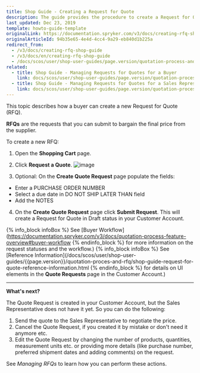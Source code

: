 ```yaml
---
title: Shop Guide - Creating a Request for Quote
description: The guide provides the procedure to create a Request for Quote in the cart.
last_updated: Dec 23, 2019
template: howto-guide-template
originalLink: https://documentation.spryker.com/v3/docs/creating-rfq-shop-guide
originalArticleId: 94b35e65-4e4d-4cc4-9a29-eb840d1b225a
redirect_from:
  - /v3/docs/creating-rfq-shop-guide
  - /v3/docs/en/creating-rfq-shop-guide
  - /docs/scos/user/shop-user-guides/page.version/quotation-process-and-rfq/shop-guide-creating-a-request-for-quote.html
related:
  - title: Shop Guide - Managing Requests for Quotes for a Buyer
    link: docs/scos/user/shop-user-guides/page.version/quotation-process-and-rfq/shop-guide-managing-requests-for-quotes-for-a-buyer.html
  - title: Shop Guide - Managing Requests for Quotes for a Sales Representative
    link: docs/scos/user/shop-user-guides/page.version/quotation-process-and-rfq/shop-guide-managing-requests-for-quotes-for-a-sales-representative.html
---
```


This topic describes how a buyer can create a new Request for Quote (RFQ).

**RFQs** are the requests that you can submit to bargain the final price from the supplier.

To create a new RFQ:

1. Open the **Shopping Cart** page.
2. Click **Request a Quote**.
![image](https://spryker.s3.eu-central-1.amazonaws.com/docs/User+Guides/Shop+User+Guides/RFQ/Shop+Guide+-+Creating+a+Request+for+Quote/create-rfq.png) 

3. Optional: On the **Create Quote Request** page populate the fields:
- Enter a PURCHASE ORDER NUMBER
- Select a due date in DO NOT SHIP LATER THAN field
- Add the NOTES
4. On the **Create Quote Request** page click **Submit Request**. This will create a Request for Quote in Draft status in your Customer Account.

{% info_block infoBox %}
See [Buyer Workflow](https://documentation.spryker.com/v3/docs/quotation-process-feature-overview#buyer-workflow
{% endinfo_block %} for more information on the request statuses and the workflow.)
{% info_block infoBox %}
See [Reference Information](/docs/scos/user/shop-user-guides/{{page.version}}/quotation-proces-and-rfq/shop-guide-request-for-quote-reference-information.html
{% endinfo_block %} for details on UI elements in the **Quote Requests** page in the Customer Account.)
***
**What's next?**

The Quote Request is created in your Customer Account, but the Sales Representative does not have it yet. So you can do the following:

1. Send the quote to the Sales Representative to negotiate the price.
2. Cancel the Quote Request, if you created it by mistake or don't need it anymore etc.
3. Edit the Quote Request by changing the number of products, quantities, measurement units etc. or providing more details (like purchase number, preferred shipment dates and adding comments) on the request.

See *Managing RFQs* to learn how you can perform these actions.

<!-- Last review date: Jul 09, 2019 -->
